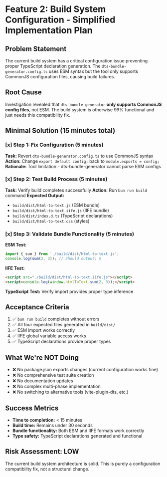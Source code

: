# Feature 2: Build System Configuration - Simplified Implementation Plan

## Problem Statement

The current build system has a critical configuration issue preventing proper TypeScript declaration generation. The `dts-bundle-generator.config.ts` uses ESM syntax but the tool only supports CommonJS configuration files, causing build failures.

## Root Cause

Investigation revealed that `dts-bundle-generator` **only supports CommonJS config files**, not ESM. The build system is otherwise 99% functional and just needs this compatibility fix.

## Minimal Solution (15 minutes total)

### [x] Step 1: Fix Configuration (5 minutes)
**Task:** Revert `dts-bundle-generator.config.ts` to use CommonJS syntax
**Action:** Change `export default config;` back to `module.exports = config;`
**Rationale:** Tool limitation - dts-bundle-generator cannot parse ESM configs

### [x] Step 2: Test Build Process (5 minutes)
**Task:** Verify build completes successfully
**Action:** Run `bun run build` command
**Expected Output:**
- `build/dist/html-to-text.js` (ESM bundle)
- `build/dist/html-to-text.iife.js` (IIFE bundle)
- `build/dist/index.d.ts` (TypeScript declarations)
- `build/dist/html-to-text.css` (styles)

### [x] Step 3: Validate Bundle Functionality (5 minutes)
**ESM Test:**
```javascript
import { sum } from './build/dist/html-to-text.js';
console.log(sum(2, 3)); // Should output: 5
```

**IIFE Test:**
```html
<script src="./build/dist/html-to-text.iife.js"></script>
<script>console.log(window.htmlToText.sum(2, 3));</script>
```

**TypeScript Test:** Verify import provides proper type inference

## Acceptance Criteria

1. ✅ `bun run build` completes without errors
2. ✅ All four expected files generated in `build/dist/`
3. ✅ ESM import works correctly
4. ✅ IIFE global variable access works
5. ✅ TypeScript declarations provide proper types

## What We're NOT Doing

- ❌ No package.json exports changes (current configuration works fine)
- ❌ No comprehensive test suite creation
- ❌ No documentation updates
- ❌ No complex multi-phase implementation
- ❌ No switching to alternative tools (vite-plugin-dts, etc.)

## Success Metrics

- **Time to completion:** < 15 minutes
- **Build time:** Remains under 30 seconds
- **Bundle functionality:** Both ESM and IIFE formats work correctly
- **Type safety:** TypeScript declarations generated and functional

## Risk Assessment: LOW

The current build system architecture is solid. This is purely a configuration compatibility fix, not a structural change.